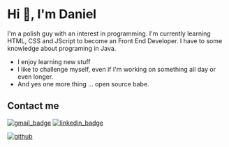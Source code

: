 # Hi 👋, I'm Daniel

I'm a polish guy with an interest in programming. I'm currently learning HTML, CSS and JScript to become an Front End Developer. I have to some knowledge about programing in Java.

- I enjoy learning new stuff 
- I like to challenge myself, even if I'm working on something all day or even longer.
- And yes one more thing ... open source babe.

## Contact me

[![gmail_badge]](mailto:kontakt.dpretki@gmail.com)  [![linkedin_badge]][linkedin]



[![github]][github_profile]


<!-- badges -->
[gmail_badge]: https://img.shields.io/badge/Gmail-D14836?style=for-the-badge&logo=gmail&logoColor=white
[linkedin_badge]: https://img.shields.io/badge/linkedin-%230077B5.svg?style=for-the-badge&logo=linkedin&logoColor=white&link=www.linkedin.com/in/daniel-pretki
[github]: https://img.shields.io/badge/github-%23121011.svg?style=for-the-badge&logo=github&logoColor=white

<!-- profile links -->
[github_profile]: https://github.com/Endward01 "Github Profile"
[linkedin]:  https://linkedin.com/in/daniel-pretki "Linkedin Profile"


